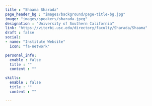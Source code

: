 ```yaml
---
title : "Shaama Sharada"
page_header_bg : "images/background/page-title-bg.jpg"
image: "images/speakers/sharada.jpeg"
designation : "University of Southern California"
link: "https://viterbi.usc.edu/directory/faculty/Sharada/Shaama"
draft : false
social:
- name: "Institute Website"
  icon: "fa-network"

personal_info:
  enable : false
  title : ""
  content : ""

skills:
  enable : false
  title : ""
  content : ""

---
```

